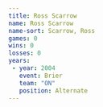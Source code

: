 ```yaml
---
title: Ross Scarrow
name: Ross Scarrow
name-sort: Scarrow, Ross
games: 0
wins: 0
losses: 0
years:
 - year: 2004
   event: Brier
   team: "ON"
   position: Alternate
---
```

